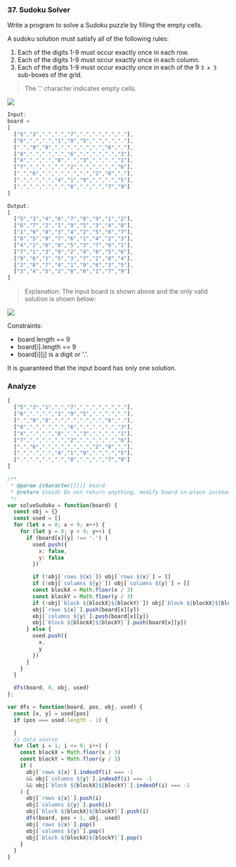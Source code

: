### 37. Sudoku Solver

Write a program to solve a Sudoku puzzle by filling the empty cells.

A sudoku solution must satisfy all of the following rules:

1. Each of the digits 1-9 must occur exactly once in each row.
2. Each of the digits 1-9 must occur exactly once in each column.
3. Each of the digits 1-9 must occur exactly once in each of the 9 `3 x 3` sub-boxes of the grid.

> The '.' character indicates empty cells.

![](https://upload.wikimedia.org/wikipedia/commons/thumb/f/ff/Sudoku-by-L2G-20050714.svg/250px-Sudoku-by-L2G-20050714.svg.png)

```js
Input:
board =
[
  ["5","3",".",".","7",".",".",".","."],
  ["6",".",".","1","9","5",".",".","."],
  [".","9","8",".",".",".",".","6","."],
  ["8",".",".",".","6",".",".",".","3"],
  ["4",".",".","8",".","3",".",".","1"],
  ["7",".",".",".","2",".",".",".","6"],
  [".","6",".",".",".",".","2","8","."],
  [".",".",".","4","1","9",".",".","5"],
  [".",".",".",".","8",".",".","7","9"]
]

Output:
[
  ["5","3","4","6","7","8","9","1","2"],
  ["6","7","2","1","9","5","3","4","8"],
  ["1","9","8","3","4","2","5","6","7"],
  ["8","5","9","7","6","1","4","2","3"],
  ["4","2","6","8","5","3","7","9","1"],
  ["7","1","3","9","2","4","8","5","6"],
  ["9","6","1","5","3","7","2","8","4"],
  ["2","8","7","4","1","9","6","3","5"],
  ["3","4","5","2","8","6","1","7","9"]
]
```

> Explanation: The input board is shown above and the only valid solution is shown below:

![](https://upload.wikimedia.org/wikipedia/commons/thumb/3/31/Sudoku-by-L2G-20050714_solution.svg/250px-Sudoku-by-L2G-20050714_solution.svg.png)

Constraints:

* board.length == 9
* board[i].length == 9
* board[i][j] is a digit or '.'.

It is guaranteed that the input board has only one solution.

### Analyze

```js
[
  ["5","3","1",".","7",".",".",".","."],
  ["6",".",".","1","9","5",".",".","."],
  [".","9","8",".",".",".",".","6","."],
  ["8",".",".",".","6",".",".",".","3"],
  ["4",".",".","8",".","3",".",".","1"],
  ["7",".",".",".","2",".",".",".","6"],
  [".","6",".",".",".",".","2","8","."],
  [".",".",".","4","1","9",".",".","5"],
  [".",".",".",".","8",".",".","7","9"]
]
```

```js
/**
 * @param {character[][]} board
 * @return {void} Do not return anything, modify board in-place instead.
 */
var solveSudoku = function(board) {
  const obj = {}
  const used = []
  for (let x = 0; x < 9; x++) {
    for (let y = 0; y < 9; y++) {
      if (board[x][y] !== '.') {
        used.push({
          x: false,
          y: false
        })

        if (!obj[`rows ${x}`]) obj[`rows ${x}`] = []
        if (!obj[`columns ${y}`]) obj[`columns ${y}`] = []
        const blockX = Math.floor(x / 3)
        const blockY = Math.floor(y / 3)
        if (!obj[`block ${blockX}${blockY}`]) obj[`block ${blockX}${blockY}`] = []
        obj[`rows ${x}`].push(board[x][y])
        obj[`columns ${y}`].push(board[x][y])
        obj[`block ${blockX}${blockY}`].push(board[x][y])
      } else {
        used.push({
          x,
          y
        })
      }
    }
  }

  dfs(board, 0, obj, used)
};

var dfs = function(board, pos, obj, used) {
  const [x, y] = used[pos]
  if (pos === used.length - 1) {

  }
  // data source
  for (let i = 1; i <= 9; i++) {
    const blockX = Math.floor(x / 3)
    const blockY = Math.floor(y / 3)
    if (
      obj[`rows ${x}`].indexOf(i) === -1
      && obj[`columns ${y}`].indexOf(i) === -1
      && obj[`block ${blockX}${blockY}`].indexOf(i) === -1
    ) {
      obj[`rows ${x}`].push(i)
      obj[`columns ${y}`].push(i)
      obj[`block ${blockX}${blockY}`].push(i)
      dfs(board, pos + 1, obj, used)
      obj[`rows ${x}`].pop()
      obj[`columns ${y}`].pop()
      obj[`block ${blockX}${blockY}`].pop()
    }
  }
}
```